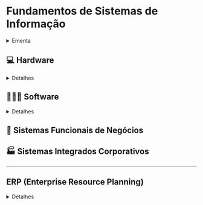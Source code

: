 # Fundamentos de Sistemas de Informação

<details>
  <summary>Ementa</summary>


> Introdução aos sistemas de informação (porque as empresas precisam da TI? os papéis fundamentais dos SI e tipos de SI), Os sistemas de informação para operações das empresas e o comércio eletrônico, Sistema de Informação Gerencial (SIG) e Sistema de Informação de Apoio às Decisões (SAD), Sistemas de Informações para Vantagem Competitiva, Metodologia para Desenvolvimento e Manutenção de Sistemas de Informações.

> ### Objetivo geral
> Formar um entendimento básico do valor e uso dos sistemas de informação para operações das empresas, a tomada de decisão gerencial e obtenção de vantagem estratégica.

> ### Objetivos específicos
> * Abordar uma perspectiva teórica e prática dos diversos usos de Sistemas de Informação na empresa e a aplicação de seus princípios ao gerenciamento de negócios
> * Apresentar um quadro conceitual focando o conhecimento necessário à utilização eficaz de SI na Organização.
> * Traçar um referencial teórico que organiza o conhecimento necessário ao gerente usuário de Sistemas de Informação em seis áreas principais: Conceitos Básicos, Tecnologia, Processos de Desenvolvimento, Aplicações Comerciais e Estratégias Gerenciais.

#### 1. Introdução aos Sistemas de Informação nas Empresas  

* A Importância para as Empresas da TIC (Tecnologias de Informação e da Comunicação), Os papéis fundamentais dos SI, A internet e os negócios, Globalização e TIC.

* Fundamentos dos Sistemas de Informação: Conceito de Sistemas, Componentes de um SI, Recursos dos Sistemas de Informação, Atividades dos Sistemas de Informação, Tipos de Sistemas de Informação.

#### 2. Os sistemas de informação para operações das empresas e o comércio eletrônico

* Como as empresas usam Sistemas de informação (SI nos negócios), Integração dos Sistemas de Informações na Empresa, Sistemas de Informação de Marketing, Sistemas de Informação da Produção, Sistemas de Informação de Pessoal (RH), Sistemas de Informação Contábil, Sistemas de Informação Financeira,

* Fundamentos do Comércio Eletrônico: Introdução, Comércio Empresa - Consumidor (B2C), Comércio Empresa-a-Empresa (B2B), Processamento de Transações On-line, Sistemas de Informações Colaborativos, Segurança na Internet.

#### 3. Sistema de Informação Gerencial (SIG) e Sistema de Informação de Apoio à Decisão (SAD)

* Sistemas de Informação Gerencial (principais características), Processamento Analítico On-line (OLAP), Sistemas de Apoio à Decisão, Utilizando SAD’s, Sistemas de Informação Executiva.  

* Tecnologia de Inteligência Artificial (AI) nos Negócios, Domínios da Inteligência Artificial (Ciência Cognitiva, Robótica e Interfaces Naturais – reconhecimento de voz, interfaces multisensoriais, realidade virtual).

#### 4. Sistemas de Informações para Vantagem Competitiva

* Conceitos de Vantagem Estratégica, Papéis Estratégicos para os Sistemas de Informação, Sistemas de Informações Estratégicos.

* Uso estratégico da TIC, Gestão da Qualidade através da TIC, Negócios Virtuais como Vantagem Estratégica, Gestão do Conhecimento, Desafios dos SI Estratégicos

#### 5. Metodologia para Desenvolvimento e Manutenção de Sistemas de Informação

* A Abordagem Sistêmica, O Ciclo de Desenvolvimento de Sistemas, Análise de Sistemas, Projeto de Sistemas, Desenvolvimento pelo Usuário Final, Implantação de Sistemas, Manutenção de Sistemas .

* Implantando a Mudança nas Empresas com a TI, Administrando a Mudança Organizacional, Avaliando Hardware, Software e Serviços.

</details>


## 💻 Hardware
<details>
    <summary>Detalhes</summary>

### 📑 Componentes e Recursos dos Sistemas de Informação: Hardware.
> Desenvolver um mapa conceitual: 
> * A atividade poderá ser feita em equipe, com no máximo 3 alunos, sendo livre o aplicativo a ser utilizado, ou mesmo, manuscrito.
> * O mapa será utilizado pela equipe para outra atividade.

#### Bibliografia a critério do aluno ou equipe, como sugestão:
  - [x] Princípios de Sistemas de Informação - Tradução da 11ª edição da norte-americana Ralph M. Stair | George W. Reynolds.  
  - [ ] O’Brien, James A. Administração de sistemas de informação- 15. ed.  – Porto Alegre : AMGH, 2013.
  
  >
  > Estes, entre outros, disponíveis na Minha Biblioteca.
  >

</details>



## 👨🏼‍💻 Software

<details>

<summary>Detalhes</summary>

  
### 📑 Componentes e Recursos dos Sistemas de Informação: software.

> Desenvolver um mapa conceitual
> * A atividade poderá ser feita em equipe, com no máximo 3 alunos, sendo livre o aplicativo a ser utilizado, ou mesmo, manuscrito.
> * O mapa será utilizado pela equipe para outra atividade. - A equipe poderá escolher um dos grupos de conteúdo abaixo:

#### CONTEÚDO 01:

- [ ] Saas (Definição) - Pags. (221 a 227)
- [ ] Saas (Funcionamento) e (software on-premises/ em nuvem) - Pags. (228 a 238)

>
> #### **Bibliografia**:
>Infraestrutura de TI / Diego César Batista Mariano... [et al.] ; revisão técnica: >Adriano Vogel e Gisele Lozada. – Porto Alegre : SAGAH, 2020. ISBN 978->65-5690-020-9 1. Informática – Ciência e tecnologia – Infraestrutura – Rede de computadores. I. Mariano, Diego César Batista.
>

<hr/>

#### CONTEÚDO 02:

- [ ] Software de Computador - Pags. ((80 a 89) e (94 a 98))

> #### **Bibliografia**:
> Gordon, Steven R. Sistemas de informação : uma abordagem gerencial / Steven R. Gordon, Judith R. Gordon ; tradução Oscar Rudy Kronmeyer Filho ; revisão técnica Sandra Regina Holanda Mariano. - [Reimpr.]. - Rio de Janeiro : LTC, 2013.Tradução de: Information systems : a management approach, 3rd ed ISBN 978-85-216-1479-1

<hr/>

#### CONTEÚDO 03:

- [x] Software de Sistemas e Aplicativo - Páginas 156 à 184  

> #### **Bibliografia**:
> Princípios de Sistemas de Informação, Ralph M. Stair e George W. Reynolds Tradução da 11a edição norte-americana 3a edição Brasileira.


<hr/>  

A bibliografia é dada como sugestão, mas, independente da que usarem, especifiquem no trabalho.

  
</details>


## 🌵 Sistemas Funcionais de Negócios

## 🏭 Sistemas Integrados Corporativos

* * *

## ERP (Enterprise Resource Planning)
<details>
    <summary>Detalhes</summary>

#### 📑 ATIVIDADE
> **Considerando que:**  
> - Os Sistemas Integrados de Gestão Organizacional, conhecidos como ERP (_Enterprise Resource Planning),_ e que suas implantações demandam não só mudanças tecnológicas, mas processuais e grande investimentos financeiros, **solicito:**  

***
  
- [ ] 1. Efetuar uma pesquisa exploratória das questões envolvidas nas decisões tomadas para a implementar um ERP. Pode ser uma exploração conceitual ou apresentação de um estudo de caso específico em uma organização.  

***

**OU** 

***
- [ ] 2. Apresentar um ERP já comercialmente utilizado, seus conceitos básicos e das áreas que atendem (normalmente apresentadas por módulos que podem ser implementados gradualmente).  
***

> **OBSERVAÇÕES:**  
> - A pesquisa pode ser feita individualmente ou em grupo (não necessariamente os mesmos das atividades passadas).  
> - Com esta atividade encerramos a 1. VA.  
> - A pesquisa é exploratória, ainda continuaremos o estudo dos sistemas integrados.

</details>
